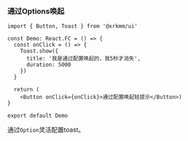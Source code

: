 ### 通过Options唤起

```tsx
import { Button, Toast } from '@xrkmm/ui'

const Demo: React.FC = () => {
  const onClick = () => {
    Toast.show({
      title: '我是通过配置唤起的，我5秒才消失',
      duration: 5000
    })
  }

  return (
    <Button onClick={onClick}>通过配置唤起轻提示</Button>)
}

export default Demo
```
通过`Option`灵活配置toast。
